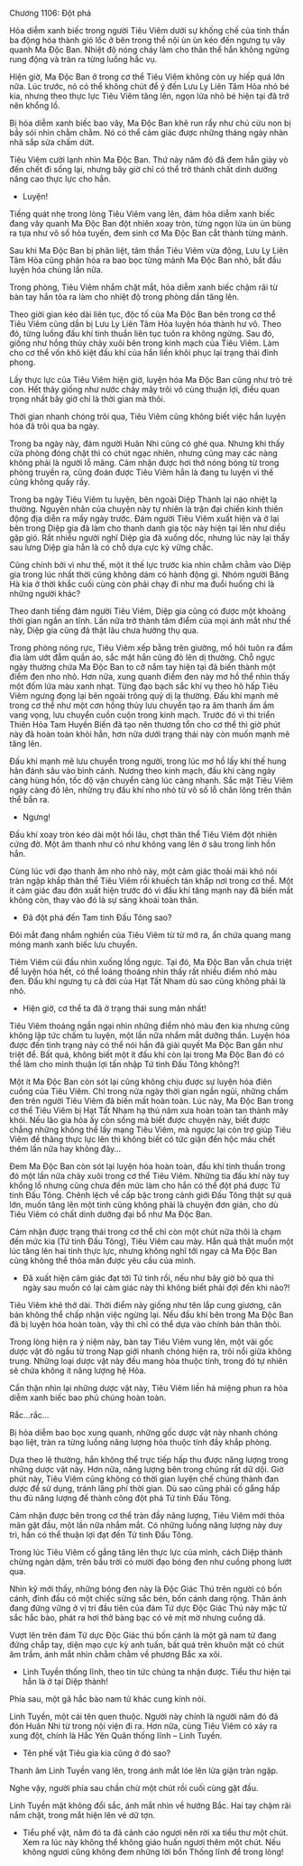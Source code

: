 




Chương 1106: Đột phá


Hỏa diễm xanh biếc trong người Tiêu Viêm dưới sự khống chế của tinh thần ba động hóa thành gió lốc ở bên trong thể nội ùn ùn kéo đến ngưng tụ vây quanh Ma Độc Ban. Nhiệt độ nóng cháy làm cho thân thể hắn không ngừng rung động và tràn ra từng luồng hắc vụ.

Hiện giờ, Ma Độc Ban ở trong cơ thể Tiêu Viêm không còn uy hiếp quá lớn nữa. Lúc trước, nó có thể không chút để ý đến Lưu Ly Liên Tâm Hỏa nhỏ bé kia, nhưng theo thực lực Tiêu Viêm tăng lên, ngọn lửa nhỏ bé hiện tại đã trở nên khổng lồ.

Bị hỏa diễm xanh biếc bao vây, Ma Độc Ban khẽ run rẩy như chú cừu non bị bầy sói nhìn chằm chằm. Nó có thể cảm giác được những tháng ngày nhàn nhã sắp sửa chấm dứt.

Tiêu Viêm cười lạnh nhìn Ma Độc Ban. Thứ này năm đó đã đem hắn giày vò đến chết đi sống lại, nhưng bây giờ chỉ có thể trở thành chất dinh dưỡng nâng cao thực lực cho hắn.

- Luyện!

Tiếng quát nhẹ trong lòng Tiêu Viêm vang lên, đám hỏa diễm xanh biếc đang vây quanh Ma Độc Ban đột nhiên xoay tròn, từng ngọn lửa ùn ùn bùng ra tựa như vô số hỏa tuyến, đem sinh cơ Ma Độc Ban cắt thành từng mảnh.

Sau khi Ma Độc Ban bị phân liệt, tâm thần Tiêu Viêm vừa động, Lưu Ly Liên Tâm Hỏa cũng phân hóa ra bao bọc từng mảnh Ma Độc Ban nhỏ, bắt đầu luyện hóa chúng lần nữa.

Trong phòng, Tiêu Viêm nhắm chặt mắt, hỏa diễm xanh biếc chậm rãi từ bàn tay hắn tỏa ra làm cho nhiệt độ trong phòng dần tăng lên.

Theo giời gian kéo dài liên tục, độc tố của Ma Độc Ban bên trong cơ thể Tiêu Viêm cũng dần bị Lưu Ly Liên Tâm Hỏa luyện hóa thành hư vô. Theo đó, từng luồng đấu khí tinh thuần liên tục tuôn ra không ngừng. Sau đó, giống như hồng thủy chảy xuôi bên trong kinh mạch của Tiêu Viêm. Làm cho cơ thể vốn khô kiệt đấu khí của hắn liền khôi phục lại trạng thái đỉnh phong.

Lấy thực lực của Tiêu Viêm hiện giờ, luyện hóa Ma Độc Ban cũng như trò trẻ con. Hết thảy giống như nước chảy mây trôi vô cùng thuận lợi, điều quan trọng nhất bây giờ chỉ là thời gian mà thôi.

Thời gian nhanh chóng trôi qua, Tiêu Viêm cũng không biết việc hắn luyện hóa đã trôi qua ba ngày.

Trong ba ngày này, đám người Huân Nhi cũng có ghé qua. Nhưng khi thấy cửa phòng đóng chặt thì có chút ngạc nhiên, nhưng cũng may các nàng không phải là người lỗ mãng. Cảm nhận được hơi thở nóng bỏng từ trong phòng truyền ra, cũng đoán được Tiêu Viêm hẳn là đang tu luyện vì thế cũng không quấy rầy.

Trong ba ngày Tiêu Viêm tu luyện, bên ngoài Diệp Thành lại náo nhiệt lạ thường. Nguyên nhân của chuyện này tự nhiên là trận đại chiến kinh thiên động địa diễn ra mấy ngày trước. Đám người Tiêu Viêm xuất hiện và ở lại bên trong Diệp gia đã làm cho thanh danh gia tộc này hiện tại lên như diều gặp gió. Rất nhiều người nghĩ Diệp gia đã xuống dốc, nhưng lúc này lại thấy sau lưng Diệp gia hẳn là có chỗ dựa cực kỳ vững chắc.

Cũng chính bởi vì như thế, một ít thế lực trước kia nhìn chằm chằm vào Diệp gia trong lúc nhất thời cũng không dám có hành động gì. Nhóm người Băng Hà kia ở thời khắc cuối cùng còn phải chạy đi như ma đuổi huống chi là những người khác?

Theo danh tiếng đám người Tiêu Viêm, Diệp gia cũng có được một khoảng thời gian ngắn an tĩnh. Lần nữa trở thành tâm điểm của mọi ánh mắt như thế này, Diệp gia cũng đã thật lâu chưa hưởng thụ qua.

Trong phòng nóng rực, Tiêu Viêm xếp bằng trên giường, mồ hôi tuôn ra đầm đìa làm ướt đẫm quần áo, sắc mặt hắn cũng đỏ lên dị thường. Chỗ ngực ngày thường chứa Ma Độc Ban to cỡ nắm tay hiện tại đã biến thành một điểm đen nho nhỏ. Hơn nữa, xung quanh điểm đen này mơ hồ thể nhìn thấy một đốm lửa màu xanh nhạt. Từng đạo bạch sắc khí vụ theo hô hấp Tiêu Viêm ngưng đọng lại bên ngoài trông quỷ dị lạ thường. Đấu khí mạnh mẽ trong cơ thể như một cơn hồng thủy lưu chuyển tạo ra âm thanh ầm ầm vang vọng, lưu chuyển cuồn cuộn trong kinh mạch. Trước đó vì thi triển Thiên Hỏa Tam Huyền Biến đã tạo nên thương tổn cho cơ thể thì giờ phút này đã hoàn toàn khỏi hẳn, hơn nữa dưới trạng thái này còn muốn mạnh mẽ tăng lên.

Đấu khí mạnh mẽ lưu chuyển trong người, trong lúc mơ hồ lấy khí thế hung hãn đánh sâu vào bình cảnh. Nương theo kinh mạch, đấu khí càng ngày càng hùng hồn, tốc độ vận chuyển càng lúc càng nhanh. Sắc mặt Tiêu Viêm ngày càng đỏ lên, những trụ đấu khí nho nhỏ từ vô số lỗ chân lông trên thân thể bắn ra.

- Ngưng!

Đấu khí xoay tròn kéo dài một hồi lâu, chợt thân thể Tiêu Viêm đột nhiên cứng đờ. Một âm thanh như có như không vang lên ở sâu trong linh hồn hắn.

Cùng lúc với đạo thanh âm nho nhỏ này, một cảm giác thoải mái khó nói tràn ngập khắp thân thể Tiêu Viêm rồi khuếch tán khắp nơi trong cơ thể. Một ít cảm giác đau đớn xuất hiện trước đó vì đấu khí tăng mạnh nay đã biến mất không còn, thay vào đó là sự sảng khoái toàn thân.

- Đã đột phá đến Tam tinh Đấu Tông sao?

Đôi mắt đang nhắm nghiền của Tiêu Viêm từ từ mở ra, ẩn chứa quang mang mỏng manh xanh biếc lưu chuyển.

Tiêm Viêm cúi đầu nhìn xuống lồng ngực. Tại đó, Ma Độc Ban vẫn chưa triệt để luyện hóa hết, có thể loáng thoáng nhìn thấy rất nhiều điểm nhỏ màu đen. Đấu khí ngưng tụ cả đời của Hạt Tất Nham dù sao cũng không phải là nhỏ.

- Hiện giờ, cơ thể ta đã ở trạng thái sung mãn nhất!

Tiêu Viêm thoáng ngần ngại nhìn những điểm nhỏ màu đen kia nhưng cũng không lập tức chấm tu luyện, một lần nữa nhắm mắt dưỡng thần. Luyện hóa được đến tình trạng này có thể nói hắn đã giải quyết Ma Độc Ban gần như triệt để. Bất quá, không biết một ít đấu khí còn lại trong Ma Độc Ban đó có thể làm cho mình thuận lợi tấn nhập Tứ tinh Đấu Tông không?!

Một ít Ma Độc Ban còn sót lại cũng không chịu được sự luyện hóa điên cuồng của Tiêu Viêm. Chỉ trong nửa ngày thời gian ngắn ngủi, những chấm đen trên người Tiêu Viêm đã biến mất hoàn toàn. Lúc này, Ma Độc Ban trong cơ thể Tiêu Viêm bị Hạt Tất Nham hạ thủ năm xưa hoàn toàn tan thành mây khói. Nếu lão gia hỏa ấy còn sống mà biết được chuyện này, biết được chẳng những không thể lấy mạng Tiêu Viêm, mà ngược lại còn trợ giúp Tiêu Viêm đề thăng thực lực lên thì không biết có tức giận đến hộc máu chết thêm lần nữa hay không đây…

Đem Ma Độc Ban còn sót lại luyện hóa hoàn toàn, đấu khí tinh thuần trong đó một lần nữa chảy xuôi trong cơ thể Tiêu Viêm. Những tia đấu khí này tuy khổng lồ nhưng cũng chưa đến mức làm cho hắn có thể đột phá được Tứ tinh Đấu Tông. Chênh lệch về cấp bậc trong cảnh giới Đấu Tông thật sự quá lớn, muốn tăng lên một tinh cũng không phải là chuyện đơn giản, cho dù Tiêu Viêm có chất dinh dưỡng đại bổ như Ma Độc Ban.

Cảm nhận được trạng thái trong cơ thể chỉ còn một chút nữa thôi là chạm đến mức kia (Tứ tinh Đấu Tông), Tiêu Viêm cau mày. Hắn quả thật muốn một lúc tăng lên hai tinh thực lực, nhưng không nghĩ tới ngay cả Ma Độc Ban cũng không thể thỏa mãn được yêu cầu của mình.

- Đã xuất hiện cảm giác đạt tới Tứ tinh rồi, nếu như bây giờ bỏ qua thì ngày sau muốn có lại cảm giác này thì không biết phải đợi đến khi nào?!

Tiêu Viêm khẽ thở dài. Thời điểm này giống như tên lắp cung giương, căn bản không thể chấp nhận việc ngừng lại. Nếu đấu khí bên trong Ma Độc Ban đã bị luyện hóa hoàn toàn, vậy thì chỉ có thể dựa vào chính bản thân thôi.

Trong lòng hiện ra ý niệm này, bàn tay Tiêu Viêm vung lên, một vài gốc dược vật đỏ ngầu từ trong Nạp giới nhanh chóng hiện ra, trôi nổi giữa không trung. Những loại dược vật này đều mang hỏa thuộc tính, trong đó tự nhiên sẽ chứa không ít năng lượng hệ Hỏa.

Cẩn thận nhìn lại những dược vật này, Tiêu Viêm liền há miệng phun ra hỏa diễm xanh biếc bao phủ chúng hoàn toàn.

Rắc…rắc…

Bị hỏa diễm bao bọc xung quanh, những gốc dược vật này nhanh chóng bạo liệt, tràn ra từng luồng năng lượng hỏa thuộc tính đầy khắp phòng.

Dựa theo lẽ thường, hắn không thể trực tiếp hấp thu được năng lượng trong những dược vật này. Hơn nữa, năng lượng bên trong chúng rất dữ dội. Giờ phút này, Tiêu Viêm cũng không có thời gian luyện chế chúng thành đan dược để sử dụng, tránh lãng phí thời gian. Dù sao cũng phải cố gắng hấp thu đủ năng lượng để thành công đột phá Tứ tinh Đấu Tông.

Cảm nhận được bên trong cơ thể tràn đầy năng lượng, Tiêu Viêm mới thỏa mãn gật đầu, một lần nữa nhắm mắt. Có những luồng năng lượng này duy trì, hắn có thể thuận lợi đạt đến Tứ tinh Đấu Tông.

Trong lúc Tiêu Viêm cố gắng tăng lên thực lực của mình, cách Diệp thành chừng ngàn dặm, trên bầu trời có mười đạo bóng đen như cuồng phong lướt qua.

Nhìn kỹ mới thấy, những bóng đen này là Độc Giác Thú trên người có bốn cánh, đỉnh đầu có một chiếc sừng sắc bén, bốn cánh dang rộng. Thân ảnh đang đứng vững ở vị trí đầu tiên của đám Tứ dực Độc Giác Thú này mặc tử sắc hắc bào, phát ra hơi thở bàng bạc có vẻ mịt mờ nhưng cuồng dã.

Vượt lên trên đám Tứ dực Độc Giác thú bốn cánh là một gã nam tử đang đứng chắp tay, diện mạo cực kỳ anh tuấn, bất quá trên khuôn mặt có chút âm trầm, ánh mắt nhìn chằm chằm về phương Bắc xa xôi.

- Linh Tuyền thống lĩnh, theo tin tức chúng ta nhận được. Tiểu thư hiện tại hẳn là ở tại Diệp thành!

Phía sau, một gã hắc bào nam tử khác cung kính nói.

Linh Tuyền, một cái tên quen thuộc. Người này chính là người năm đó đã đón Huân Nhi từ trong nội viện đi ra. Hơn nữa, cùng Tiêu Viêm có xảy ra xung đột, chính là Hắc Yên Quân thống lĩnh – Linh Tuyền.

- Tên phế vật Tiêu gia kia cũng ở đó sao?

Thanh âm Linh Tuyền vang lên, trong ánh mắt lóe lên lửa giận tràn ngập.

Nghe vậy, người phía sau chần chừ một chút rồi cuối cùng gật đầu.

Linh Tuyền mặt không đổi sắc, ánh mắt nhìn về hướng Bắc. Hai tay chậm rãi nắm chặt, trong mắt hiện lên vẻ dữ tợn.

- Tiểu phế vật, năm đó ta đã cảnh cáo ngươi nên rời xa tiểu thư một chút. Xem ra lúc này không thể không giáo huấn ngươi thêm một chút. Nếu không ngươi cũng không đem những lời bổn Thống lĩnh để trong lòng!




